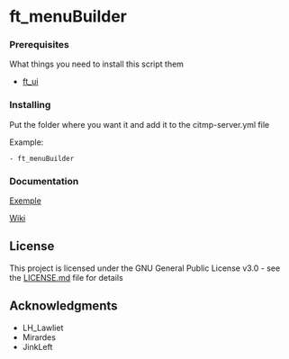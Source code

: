 # ft_menuBuilder

### Prerequisites

What things you need to install this script them

 - [ft_ui](https://github.com/FivemTools/ft_ui)

### Installing

Put the folder where you want it and add it to the citmp-server.yml file

Example:

```
- ft_menuBuilder
```

### Documentation

[Exemple](https://github.com/FivemTools/ft_menuExemple)

[Wiki](https://github.com/FivemTools/ft_menuBuilder/wiki)

## License

This project is licensed under the GNU General Public License v3.0 - see the [LICENSE.md](LICENSE.md) file for details

## Acknowledgments

* LH_Lawliet
* Mirardes
* JinkLeft